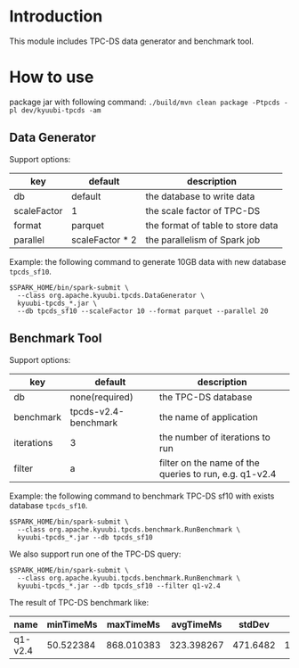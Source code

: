 <!--
 - Licensed to the Apache Software Foundation (ASF) under one or more
 - contributor license agreements.  See the NOTICE file distributed with
 - this work for additional information regarding copyright ownership.
 - The ASF licenses this file to You under the Apache License, Version 2.0
 - (the "License"); you may not use this file except in compliance with
 - the License.  You may obtain a copy of the License at
 -
 -   http://www.apache.org/licenses/LICENSE-2.0
 -
 - Unless required by applicable law or agreed to in writing, software
 - distributed under the License is distributed on an "AS IS" BASIS,
 - WITHOUT WARRANTIES OR CONDITIONS OF ANY KIND, either express or implied.
 - See the License for the specific language governing permissions and
 - limitations under the License.
 -->

# Introduction
This module includes TPC-DS data generator and benchmark tool.

# How to use

package jar with following command:
`./build/mvn clean package -Ptpcds -pl dev/kyuubi-tpcds -am`

## Data Generator

Support options:

| key          | default         | description                       |
|--------------|-----------------|-----------------------------------|
| db           | default         | the database to write data        |
| scaleFactor  | 1               | the scale factor of TPC-DS        |
| format       | parquet         | the format of table to store data |
| parallel     | scaleFactor * 2 | the parallelism of Spark job      |

Example: the following command to generate 10GB data with new database `tpcds_sf10`.

```shell
$SPARK_HOME/bin/spark-submit \
  --class org.apache.kyuubi.tpcds.DataGenerator \
  kyuubi-tpcds_*.jar \
  --db tpcds_sf10 --scaleFactor 10 --format parquet --parallel 20
```

## Benchmark Tool

Support options:

| key        | default              |  description                                           |
|------------|----------------------|--------------------------------------------------------|
| db         | none(required)       | the TPC-DS database                                    |
| benchmark  | tpcds-v2.4-benchmark | the name of application                                |
| iterations | 3                    | the number of iterations to run                        |
| filter     | a                    | filter on the name of the queries to run, e.g. q1-v2.4 |

Example: the following command to benchmark TPC-DS sf10 with exists database `tpcds_sf10`.

```shell
$SPARK_HOME/bin/spark-submit \
  --class org.apache.kyuubi.tpcds.benchmark.RunBenchmark \
  kyuubi-tpcds_*.jar --db tpcds_sf10
```

We also support run one of the TPC-DS query:
```shell
$SPARK_HOME/bin/spark-submit \
  --class org.apache.kyuubi.tpcds.benchmark.RunBenchmark \
  kyuubi-tpcds_*.jar --db tpcds_sf10 --filter q1-v2.4
```

The result of TPC-DS benchmark like:

| name    | minTimeMs |  maxTimeMs  |  avgTimeMs | stdDev   | stdDevPercent  |
|---------|-----------|-------------|------------|----------|----------------|
| q1-v2.4 | 50.522384 |  868.010383 | 323.398267 | 471.6482 | 145.8413108576 |
